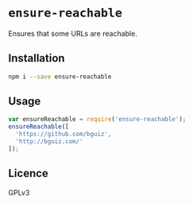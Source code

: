 # `ensure-reachable`

Ensures that some URLs are reachable.

## Installation

```bash
npm i --save ensure-reachable
```

## Usage

```javascript
var ensureReachable = require('ensure-reachable');
ensureReachable([
  'https://github.com/bguiz',
  'http://bguiz.com/'
]);
```

## Licence

GPLv3
